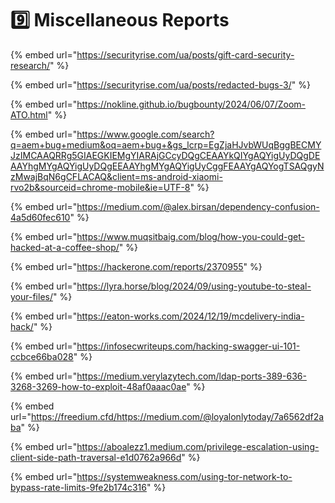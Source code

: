 # 9️⃣ Miscellaneous Reports

{% embed url="https://securityrise.com/ua/posts/gift-card-security-research/" %}

{% embed url="https://securityrise.com/ua/posts/redacted-bugs-3/" %}

{% embed url="https://nokline.github.io/bugbounty/2024/06/07/Zoom-ATO.html" %}

{% embed url="https://www.google.com/search?q=aem+bug+medium&oq=aem+bug+&gs_lcrp=EgZjaHJvbWUqBggBECMYJzIMCAAQRRg5GIAEGKIEMgYIARAjGCcyDQgCEAAYkQIYgAQYigUyDQgDEAAYhgMYgAQYigUyDQgEEAAYhgMYgAQYigUyCggFEAAYgAQYogTSAQgyNzMwajBqN6gCFLACAQ&client=ms-android-xiaomi-rvo2b&sourceid=chrome-mobile&ie=UTF-8" %}

{% embed url="https://medium.com/@alex.birsan/dependency-confusion-4a5d60fec610" %}

{% embed url="https://www.muqsitbaig.com/blog/how-you-could-get-hacked-at-a-coffee-shop/" %}

{% embed url="https://hackerone.com/reports/2370955" %}

{% embed url="https://lyra.horse/blog/2024/09/using-youtube-to-steal-your-files/" %}

{% embed url="https://eaton-works.com/2024/12/19/mcdelivery-india-hack/" %}

{% embed url="https://infosecwriteups.com/hacking-swagger-ui-101-ccbce66ba028" %}

{% embed url="https://medium.verylazytech.com/ldap-ports-389-636-3268-3269-how-to-exploit-48af0aaac0ae" %}

{% embed url="https://freedium.cfd/https://medium.com/@loyalonlytoday/7a6562df2aba" %}

{% embed url="https://aboalezz1.medium.com/privilege-escalation-using-client-side-path-traversal-e1d0762a966d" %}

{% embed url="https://systemweakness.com/using-tor-network-to-bypass-rate-limits-9fe2b174c316" %}

